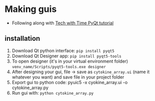 # Making guis

- Following along with [Tech with Time PyQt tutorial](https://www.youtube.com/watch?v=-2uyzAqefyE)

## installation
1. Download Qt python interface: `pip install pyqt5`
2. Download Qt Designer app: `pip install pyqt5-tools`
3. To open designer (it's in your virtual environment folder) `venv_name/Scripts/pyqt5-tools.exe designer`
4. After designing your gui, file -> save as `cytokine_array.ui` (name it whatever you want) and save file in your project folder
5. Export gui to python code: pyuic5 -x cyokine_array.ui -o cytokine_array.py
6. Run gui with: `python cytokine_array.py` 